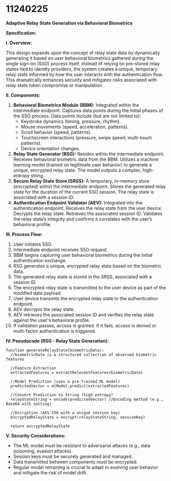 # 11240225

**Adaptive Relay State Generation via Behavioral Biometrics**

**Specification:**

**I. Overview:**

This design expands upon the concept of relay state data by dynamically generating it based on user behavioral biometrics gathered *during* the single sign-on (SSO) process itself.  Instead of relying on pre-stored relay states tied to identity providers, the system creates a unique, temporary relay state informed by how the user interacts with the authentication flow. This dramatically enhances security and mitigates risks associated with relay state token compromise or manipulation.

**II. Components:**

1.  **Behavioral Biometrics Module (BBM):** Integrated within the intermediate endpoint. Captures data points during the initial phases of the SSO process. Data points include (but are not limited to):
    *   Keystroke dynamics (timing, pressure, rhythm).
    *   Mouse movements (speed, acceleration, patterns).
    *   Scroll behavior (speed, patterns).
    *   Touchscreen interactions (pressure, swipe speed, multi-touch patterns).
    *   Device orientation changes.
2.  **Relay State Generator (RSG):**  Resides within the intermediate endpoint.  Receives behavioral biometric data from the BBM.  Utilizes a machine learning model (trained on legitimate user behavior) to generate a unique, encrypted relay state.  The model outputs a complex, high-entropy string.
3.  **Secure Relay State Store (SRSS):** A temporary, in-memory store (encrypted) within the intermediate endpoint. Stores the generated relay state for the duration of the current SSO session.  The relay state is associated with a session ID.
4.  **Authentication Endpoint Validator (AEV):** Integrated into the authentication endpoint. Receives the relay state from the user device.  Decrypts the relay state. Retrieves the associated session ID. Validates the relay state’s integrity and confirms it correlates with the user’s behavioral profile.

**III. Process Flow:**

1.  User initiates SSO.
2.  Intermediate endpoint receives SSO request.
3.  BBM begins capturing user behavioral biometrics during the initial authentication exchange.
4.  RSG generates a unique, encrypted relay state based on the biometric data.
5.  The generated relay state is stored in the SRSS, associated with a session ID.
6.  The encrypted relay state is transmitted to the user device as part of the modified data payload.
7.  User device transmits the encrypted relay state to the authentication endpoint.
8.  AEV decrypts the relay state.
9.  AEV retrieves the associated session ID and verifies the relay state against the user's behavioral profile.
10. If validation passes, access is granted. If it fails, access is denied or multi-factor authentication is triggered.

**IV. Pseudocode (RSG - Relay State Generation):**

```
function generateRelayState(biometricData):
  //biometricData is a structured collection of observed biometric features

  //Feature Extraction
  extractedFeatures = extractRelevantFeatures(biometricData)

  //Model Prediction (uses a pre-trained ML model)
  predictedVector = mlModel.predict(extractedFeatures)

  //Convert Prediction to String (high entropy)
  relayStateString = encode(predictedVector) //Encoding method (e.g., Base64 with salting)

  //Encryption (AES-256 with a unique session key)
  encryptedRelayState = encrypt(relayStateString, sessionKey)

  return encryptedRelayState
```

**V. Security Considerations:**

*   The ML model must be resistant to adversarial attacks (e.g., data poisoning, evasion attacks).
*   Session keys must be securely generated and managed.
*   Data transmitted between components must be encrypted.
*   Regular model retraining is crucial to adapt to evolving user behavior and mitigate the risk of model drift.